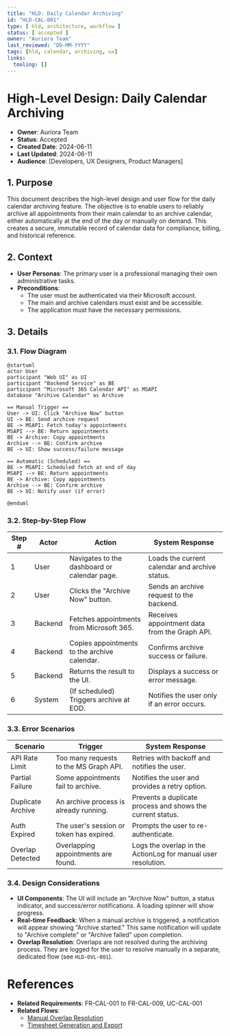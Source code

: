 ```yaml
---
title: "HLD: Daily Calendar Archiving"
id: "HLD-CAL-001"
type: [ hld, architecture, workflow ]
status: [ accepted ]
owner: "Auriora Team"
last_reviewed: "DD-MM-YYYY"
tags: [hld, calendar, archiving, ux]
links:
  tooling: []
---
```


# High-Level Design: Daily Calendar Archiving

- **Owner**: Auriora Team
- **Status**: Accepted
- **Created Date**: 2024-06-11
- **Last Updated**: 2024-06-11
- **Audience**: [Developers, UX Designers, Product Managers]

## 1. Purpose

This document describes the high-level design and user flow for the daily calendar archiving feature. The objective is to enable users to reliably archive all appointments from their main calendar to an archive calendar, either automatically at the end of the day or manually on demand. This creates a secure, immutable record of calendar data for compliance, billing, and historical reference.

## 2. Context

- **User Personas**: The primary user is a professional managing their own administrative tasks.
- **Preconditions**:
  - The user must be authenticated via their Microsoft account.
  - The main and archive calendars must exist and be accessible.
  - The application must have the necessary permissions.

## 3. Details

### 3.1. Flow Diagram

```mermaid
@startuml
actor User
participant "Web UI" as UI
participant "Backend Service" as BE
participant "Microsoft 365 Calendar API" as MSAPI
database "Archive Calendar" as Archive

== Manual Trigger ==
User -> UI: Click "Archive Now" button
UI -> BE: Send archive request
BE -> MSAPI: Fetch today's appointments
MSAPI --> BE: Return appointments
BE -> Archive: Copy appointments
Archive --> BE: Confirm archive
BE -> UI: Show success/failure message

== Automatic (Scheduled) ==
BE -> MSAPI: Scheduled fetch at end of day
MSAPI --> BE: Return appointments
BE -> Archive: Copy appointments
Archive --> BE: Confirm archive
BE -> UI: Notify user (if error)

@enduml
```

### 3.2. Step-by-Step Flow

| Step # | Actor   | Action                                      | System Response                                      |
|--------|---------|---------------------------------------------|------------------------------------------------------|
| 1      | User    | Navigates to the dashboard or calendar page.| Loads the current calendar and archive status.       |
| 2      | User    | Clicks the "Archive Now" button.            | Sends an archive request to the backend.             |
| 3      | Backend | Fetches appointments from Microsoft 365.    | Receives appointment data from the Graph API.        |
| 4      | Backend | Copies appointments to the archive calendar.| Confirms archive success or failure.                 |
| 5      | Backend | Returns the result to the UI.               | Displays a success or error message.                 |
| 6      | System  | (If scheduled) Triggers archive at EOD.     | Notifies the user only if an error occurs.           |

### 3.3. Error Scenarios

| Scenario           | Trigger                                     | System Response                                                    |
|--------------------|---------------------------------------------|--------------------------------------------------------------------|
| API Rate Limit     | Too many requests to the MS Graph API.      | Retries with backoff and notifies the user.                        |
| Partial Failure    | Some appointments fail to archive.          | Notifies the user and provides a retry option.                     |
| Duplicate Archive  | An archive process is already running.      | Prevents a duplicate process and shows the current status.         |
| Auth Expired       | The user's session or token has expired.    | Prompts the user to re-authenticate.                               |
| Overlap Detected   | Overlapping appointments are found.         | Logs the overlap in the ActionLog for manual user resolution.      |

### 3.4. Design Considerations

- **UI Components**: The UI will include an "Archive Now" button, a status indicator, and success/error notifications. A loading spinner will show progress.
- **Real-time Feedback**: When a manual archive is triggered, a notification will appear showing "Archive started." This same notification will update to "Archive complete" or "Archive failed" upon completion.
- **Overlap Resolution**: Overlaps are not resolved during the archiving process. They are logged for the user to resolve manually in a separate, dedicated flow (see `HLD-OVL-001`).

# References

- **Related Requirements**: FR-CAL-001 to FR-CAL-009, UC-CAL-001
- **Related Flows**:
  - [Manual Overlap Resolution](./HLD-OVL-001-Manual-Overlap-Resolution-and-Chat.md)
  - [Timesheet Generation and Export](./HLD-BIL-001-Timesheet-Generation-and-Export.md)